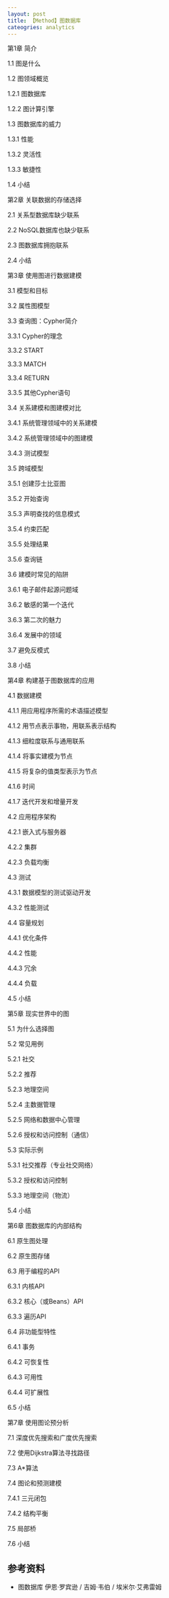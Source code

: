 ```yaml
---
layout: post
title: 【Method】图数据库
cateogries: analytics
---
```


第1章 简介

1.1 图是什么

1.2 图领域概览

1.2.1 图数据库

1.2.2 图计算引擎

1.3 图数据库的威力

1.3.1 性能

1.3.2 灵活性

1.3.3 敏捷性

1.4 小结 

第2章 关联数据的存储选择

2.1 关系型数据库缺少联系

2.2 NoSQL数据库也缺少联系

2.3 图数据库拥抱联系

2.4 小结

第3章 使用图进行数据建模

3.1 模型和目标

3.2 属性图模型

3.3 查询图：Cypher简介

3.3.1 Cypher的理念

3.3.2 START

3.3.3 MATCH

3.3.4 RETURN

3.3.5 其他Cypher语句

3.4 关系建模和图建模对比

3.4.1 系统管理领域中的关系建模

3.4.2 系统管理领域中的图建模

3.4.3 测试模型

3.5 跨域模型

3.5.1 创建莎士比亚图

3.5.2 开始查询

3.5.3 声明查找的信息模式

3.5.4 约束匹配

3.5.5 处理结果

3.5.6 查询链

3.6 建模时常见的陷阱

3.6.1 电子邮件起源问题域

3.6.2 敏感的第一个迭代

3.6.3 第二次的魅力

3.6.4 发展中的领域

3.7 避免反模式

3.8 小结

第4章 构建基于图数据库的应用

4.1 数据建模

4.1.1 用应用程序所需的术语描述模型

4.1.2 用节点表示事物，用联系表示结构

4.1.3 细粒度联系与通用联系

4.1.4 将事实建模为节点

4.1.5 将复杂的值类型表示为节点

4.1.6 时间

4.1.7 迭代开发和增量开发

4.2 应用程序架构

4.2.1 嵌入式与服务器

4.2.2 集群

4.2.3 负载均衡

4.3 测试

4.3.1 数据模型的测试驱动开发

4.3.2 性能测试

4.4 容量规划

4.4.1 优化条件

4.4.2 性能

4.4.3 冗余

4.4.4 负载

4.5 小结

第5章 现实世界中的图

5.1 为什么选择图

5.2 常见用例

5.2.1 社交

5.2.2 推荐

5.2.3 地理空间

5.2.4 主数据管理

5.2.5 网络和数据中心管理

5.2.6 授权和访问控制（通信）

5.3 实际示例

5.3.1 社交推荐（专业社交网络）

5.3.2 授权和访问控制

5.3.3 地理空间（物流）

5.4 小结

第6章 图数据库的内部结构

6.1 原生图处理

6.2 原生图存储

6.3 用于编程的API

6.3.1 内核API

6.3.2 核心（或Beans）API

6.3.3 遍历API

6.4 非功能型特性

6.4.1 事务

6.4.2 可恢复性

6.4.3 可用性

6.4.4 可扩展性

6.5 小结

第7章 使用图论预分析

7.1 深度优先搜索和广度优先搜索

7.2 使用Dijkstra算法寻找路径

7.3 A*算法

7.4 图论和预测建模

7.4.1 三元闭包

7.4.2 结构平衡

7.5 局部桥

7.6 小结

## 参考资料

- 图数据库 伊恩·罗宾逊 / 吉姆·韦伯 / 埃米尔·艾弗雷姆 